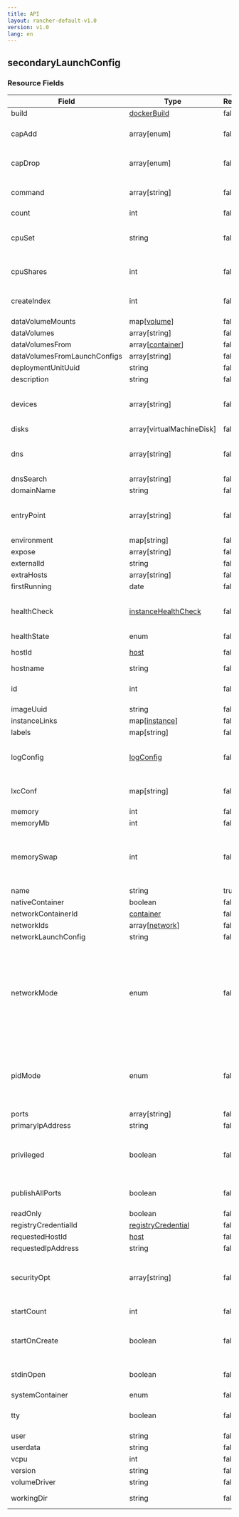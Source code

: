 ```yaml
---
title: API
layout: rancher-default-v1.0
version: v1.0
lang: en
---
```


## secondaryLaunchConfig





### Resource Fields

Field | Type | Required | Default | Description
---|---|---|---|---
build | [dockerBuild]({{site.baseurl}}/rancher/{{page.version}}/{{page.lang}}/api/api-resources/dockerBuild/) | false |  | 
capAdd | array[enum] | false |  | Add Linux capabilities. <code>--cap-add</code> in a <code>docker run</code> command
capDrop | array[enum] | false |  | Drop Linux capabilities. <code>--cap-drop</code> in a <code>docker run</code> command
command | array[string] | false |  | Overwrite the default commands set by the image
count | int | false |  | 
cpuSet | string | false |  | CPUs in which to allow execution (0-3, 0,1). <code>--cpuset</code> in a <code>docker run</code> command
cpuShares | int | false |  | CPU shares (relative weight). <code>--cpu-shares</code> in a <code>docker run</code> command
createIndex | int | false |  | The order that the container was created in a service.
dataVolumeMounts | map[[volume]({{site.baseurl}}/rancher/{{page.version}}/{{page.lang}}/api/api-resources/volume/)] | false |  | 
dataVolumes | array[string] | false |  | 
dataVolumesFrom | array[[container]({{site.baseurl}}/rancher/{{page.version}}/{{page.lang}}/api/api-resources/container/)] | false |  | 
dataVolumesFromLaunchConfigs | array[string] | false |  | 
deploymentUnitUuid | string | false |  | 
description | string | false |  | 
devices | array[string] | false |  | Allows you to run devices inside the container without the <code>--privileged</code> flag
disks | array[virtualMachineDisk] | false |  | 
dns | array[string] | false |  | Set custom dns servers for the container. <code>--dns</code> in a <code>docker run</code> command
dnsSearch | array[string] | false |  | 
domainName | string | false |  | 
entryPoint | array[string] | false |  | Overwrite the default entrypoint set by the image. <code>--entrypoint</code> in a <code>docker run</code> command
environment | map[string] | false |  | 
expose | array[string] | false |  | 
externalId | string | false |  | 
extraHosts | array[string] | false |  | 
firstRunning | date | false |  | 
healthCheck | [instanceHealthCheck]({{site.baseurl}}/rancher/{{page.version}}/{{page.lang}}/api/api-resources/instanceHealthCheck/) | false |  | The configuration of the health monitoring for managed network services
healthState | enum | false |  | 
hostId | [host]({{site.baseurl}}/rancher/{{page.version}}/{{page.lang}}/api/api-resources/host/) | false |  | The unique identifier for the associated host
hostname | string | false |  | 
id | int | false |  | The unique identifier for the secondaryLaunchConfig
imageUuid | string | false |  | 
instanceLinks | map[[instance]({{site.baseurl}}/rancher/{{page.version}}/{{page.lang}}/api/api-resources/instance/)] | false |  | 
labels | map[string] | false |  | 
logConfig | [logConfig]({{site.baseurl}}/rancher/{{page.version}}/{{page.lang}}/api/api-resources/logConfig/) | false |  | The logging configuration. <code>--log-driver</code> in a <code>docker run</code> command
lxcConf | map[string] | false |  | Add custom lxc options. <code>--lxc-conf</code> in a <code>docker run</code> command
memory | int | false |  | 
memoryMb | int | false |  | 
memorySwap | int | false |  | Total memory limit (memory + swap, `<number>[<unit>]`, where unit = b, k, m or g). <code>--memory-swap</code> in a <code>docker run</code> command
name | string | true |  | 
nativeContainer | boolean | false |  | 
networkContainerId | [container]({{site.baseurl}}/rancher/{{page.version}}/{{page.lang}}/api/api-resources/container/) | false |  | 
networkIds | array[[network]({{site.baseurl}}/rancher/{{page.version}}/{{page.lang}}/api/api-resources/network/)] | false |  | 
networkLaunchConfig | string | false |  | 
networkMode | enum | false | managed | Set the Network mode for the container. <code>--net</code> in a <code>docker run</code> command <br> `bridge` - creates a new network stack for the container on the docker bridge<br> `none` -no networking for this container<br> `container<colon><name|id>` - reuses another container network stack<br> `host` - use the host network stack inside the container
pidMode | enum | false |  | Set the PID (Process) Namespace mode for the container. `host` - use the host's PID namespace inside the container.  <code>--pid</code> in a <code>docker run</code> command
ports | array[string] | false |  | 
primaryIpAddress | string | false |  | 
privileged | boolean | false | false | Give extended privileges to this container. <code>--privileged</code> in a <code>docker run</code> command
publishAllPorts | boolean | false | false | Publish all exposed ports to the host interfaces
readOnly | boolean | false | false | 
registryCredentialId | [registryCredential]({{site.baseurl}}/rancher/{{page.version}}/{{page.lang}}/api/api-resources/registryCredential/) | false |  | 
requestedHostId | [host]({{site.baseurl}}/rancher/{{page.version}}/{{page.lang}}/api/api-resources/host/) | false |  | 
requestedIpAddress | string | false |  | 
securityOpt | array[string] | false |  | Override the default labeling scheme for each container. <code>--security-opt</code> in a <code>docker run</code> command
startCount | int | false |  | The number of times the container was started
startOnCreate | boolean | false | true | Whether or not the services in the stack should be started after creation
stdinOpen | boolean | false | false | Keep STDIN open even if not attached. <code>-i</code> in a <code>docker run</code> command
systemContainer | enum | false |  | 
tty | boolean | false | false | Allocate a pseudo-tty. <code>-t</code> in a <code>docker run</code> command
user | string | false |  | 
userdata | string | false |  | 
vcpu | int | false | 1 | 
version | string | false | 0 | 
volumeDriver | string | false |  | 
workingDir | string | false |  | The working directory inside the container

